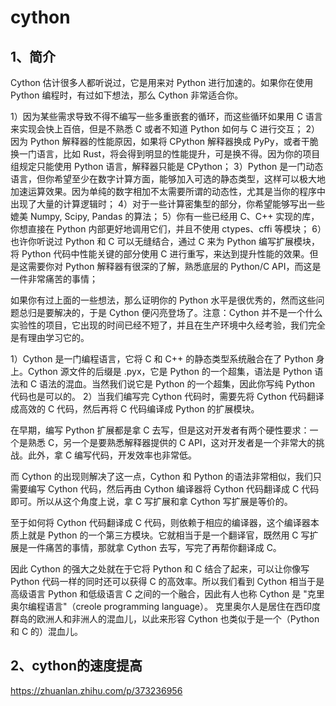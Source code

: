 # cython

## 1、简介
Cython 估计很多人都听说过，它是用来对 Python 进行加速的。如果你在使用 Python 编程时，有过如下想法，那么 Cython 非常适合你。

1）因为某些需求导致不得不编写一些多重嵌套的循环，而这些循环如果用 C 语言来实现会快上百倍，但是不熟悉 C 或者不知道 Python 如何与 C 进行交互；
2）因为 Python 解释器的性能原因，如果将 CPython 解释器换成 PyPy，或者干脆换一门语言，比如 Rust，将会得到明显的性能提升，可是换不得。因为你的项目组规定只能使用 Python 语言，解释器只能是 CPython；
3）Python 是一门动态语言，但你希望至少在数字计算方面，能够加入可选的静态类型，这样可以极大地加速运算效果。因为单纯的数字相加不太需要所谓的动态性，尤其是当你的程序中出现了大量的计算逻辑时；
4）对于一些计算密集型的部分，你希望能够写出一些媲美 Numpy, Scipy, Pandas 的算法；
5）你有一些已经用 C、C++ 实现的库，你想直接在 Python 内部更好地调用它们，并且不使用 ctypes、cffi 等模块；
6）也许你听说过 Python 和 C 可以无缝结合，通过 C 来为 Python 编写扩展模块，将 Python 代码中性能关键的部分使用 C 进行重写，来达到提升性能的效果。但是这需要你对 Python 解释器有很深的了解，熟悉底层的 Python/C API，而这是一件非常痛苦的事情；

如果你有过上面的一些想法，那么证明你的 Python 水平是很优秀的，然而这些问题总归是要解决的，于是 Cython 便闪亮登场了。注意：Cython 并不是一个什么实验性的项目，它出现的时间已经不短了，并且在生产环境中久经考验，我们完全是有理由学习它的。


1）Cython 是一门编程语言，它将 C 和 C++ 的静态类型系统融合在了 Python 身上。Cython 源文件的后缀是 .pyx，它是 Python 的一个超集，语法是 Python 语法和 C 语法的混血。当然我们说它是 Python 的一个超集，因此你写纯 Python 代码也是可以的。
2）当我们编写完 Cython 代码时，需要先将 Cython 代码翻译成高效的 C 代码，然后再将 C 代码编译成 Python 的扩展模块。

在早期，编写 Python 扩展都是拿 C 去写，但是这对开发者有两个硬性要求：一个是熟悉 C，另一个是要熟悉解释器提供的 C API，这对开发者是一个非常大的挑战。此外，拿 C 编写代码，开发效率也非常低。

而 Cython 的出现则解决了这一点，Cython 和 Python 的语法非常相似，我们只需要编写 Cython 代码，然后再由 Cython 编译器将 Cython 代码翻译成 C 代码即可。所以从这个角度上说，拿 C 写扩展和拿 Cython 写扩展是等价的。

至于如何将 Cython 代码翻译成 C 代码，则依赖于相应的编译器，这个编译器本质上就是 Python 的一个第三方模块。它就相当于是一个翻译官，既然用 C 写扩展是一件痛苦的事情，那就拿 Cython 去写，写完了再帮你翻译成 C。

因此 Cython 的强大之处就在于它将 Python 和 C 结合了起来，可以让你像写 Python 代码一样的同时还可以获得 C 的高效率。所以我们看到 Cython 相当于是高级语言 Python 和低级语言 C 之间的一个融合，因此有人也称 Cython 是 "克里奥尔编程语言"（creole programming language）。
克里奥尔人是居住在西印度群岛的欧洲人和非洲人的混血儿，以此来形容 Cython 也类似于是一个（Python 和 C 的）混血儿。

## 2、cython的速度提高
https://zhuanlan.zhihu.com/p/373236956









